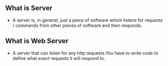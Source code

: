 ## What is Server

* A server is, in general, just a piece of software which listens for requests / commands from other pieces of software and then responds.

## What is Web Server

* A server that can listen for any http requests.You have to write code to define what exact requests it will respond to.